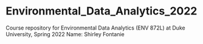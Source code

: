 # Environmental_Data_Analytics_2022

Course repository for Environmental Data Analytics (ENV 872L) at Duke University, Spring 2022
Name: Shirley Fontanie 